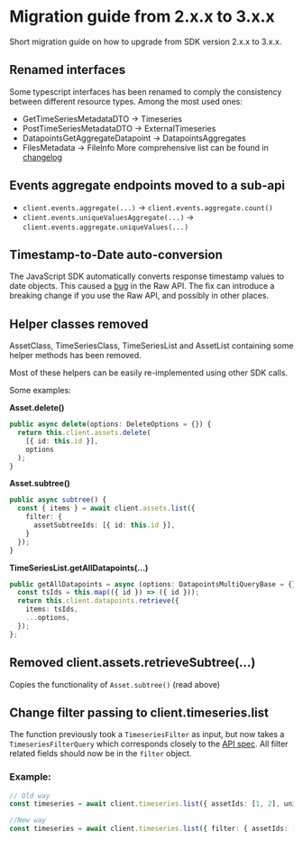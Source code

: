# Migration guide from 2.x.x to 3.x.x

Short migration guide on how to upgrade from SDK version 2.x.x to 3.x.x.

## Renamed interfaces

Some typescript interfaces has been renamed to comply the consistency between different resource types.
Among the most used ones:
- GetTimeSeriesMetadataDTO -> Timeseries
- PostTimeSeriesMetadataDTO -> ExternalTimeseries
- DatapointsGetAggregateDatapoint -> DatapointsAggregates
- FilesMetadata -> FileInfo
More comprehensive list can be found in [changelog](../packages/stable/CHANGELOG.md)

## Events aggregate endpoints moved to a sub-api 

- `client.events.aggregate(...)` -> `client.events.aggregate.count()`
- `client.events.uniqueValuesAggregate(...)` -> `client.events.aggregate.uniqueValues(...)`

## Timestamp-to-Date auto-conversion

The JavaScript SDK automatically converts response timestamp values to date objects. This caused a [bug](https://github.com/cognitedata/cognite-sdk-js/issues/333) in the Raw API. The fix can introduce a breaking change if you use the Raw API, and possibly in other places.

## Helper classes removed

AssetClass, TimeSeriesClass, TimeSeriesList and AssetList containing some helper methods has been removed.

Most of these helpers can be easily re-implemented using other SDK calls.

Some examples:

**Asset.delete()**
```ts
public async delete(options: DeleteOptions = {}) {
  return this.client.assets.delete(
    [{ id: this.id }],
    options
  );
}
```

**Asset.subtree()**
```ts
public async subtree() {
  const { items } = await client.assets.list({
    filter: {
      assetSubtreeIds: [{ id: this.id }],
    }
  });
}
```

**TimeSeriesList.getAllDatapoints(...)**
```ts
public getAllDatapoints = async (options: DatapointsMultiQueryBase = {}) => {
  const tsIds = this.map(({ id }) => ({ id }));
  return this.client.datapoints.retrieve({
    items: tsIds,
    ...options,
  });
};
```

## Removed client.assets.retrieveSubtree(...) 

Copies the functionality of `Asset.subtree()` (read above)

## Change filter passing to client.timeseries.list

The function previously took a `TimeseriesFilter` as input, but now takes a `TimeseriesFilterQuery` which
corresponds closely to the [API spec](https://docs.cognite.com/api/master/#operation/listTimeSeries).
All filter related fields should now be in the `filter` object.

### Example:
```ts
// Old way
const timeseries = await client.timeseries.list({ assetIds: [1, 2], unit: "liter", limit: 100});

//New way
const timeseries = await client.timeseries.list({ filter: { assetIds: [1, 2], unit: "liter" }, limit: 100});
```
